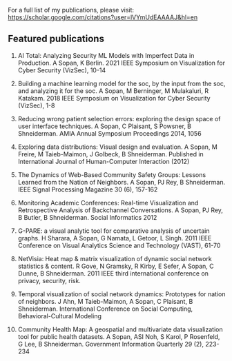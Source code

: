 For a full list of my publications, please visit: https://scholar.google.com/citations?user=lVYmUdEAAAAJ&hl=en 

## Featured publications


1. AI Total: Analyzing Security ML Models with Imperfect Data in Production. A Sopan, K Berlin. 2021 IEEE Symposium on Visualization for Cyber Security (VizSec), 10-14


2. Building a machine learning model for the soc, by the input from the soc, and analyzing it for the soc. A Sopan, M Berninger, M Mulakaluri, R Katakam. 2018 IEEE Symposium on Visualization for Cyber Security (VizSec), 1-8


3. Reducing wrong patient selection errors: exploring the design space of user interface techniques. A Sopan, C Plaisant, S Powsner, B Shneiderman. AMIA Annual Symposium Proceedings 2014, 1056


4. Exploring data distributions: Visual design and evaluation. A Sopan, M Freire, M Taieb-Maimon, J Golbeck, B Shneiderman. Published in International Journal of Human-Computer Interaction (2012)
  

5. The Dynamics of Web-Based Community Safety Groups: Lessons Learned from the Nation of Neighbors. A Sopan, PJ Rey, B Shneiderman. IEEE Signal Processing Magazine 30 (6), 157-162


6. Monitoring Academic Conferences: Real-time Visualization and Retrospective Analysis of Backchannel Conversations. A Sopan, PJ Rey, B Butler, B Shneiderman. Social Informatics 2012


7. G-PARE: a visual analytic tool for comparative analysis of uncertain graphs. H Sharara, A Sopan, G Namata, L Getoor, L Singh. 2011 IEEE Conference on Visual Analytics Science and Technology (VAST), 61-70


8. NetVisia: Heat map & matrix visualization of dynamic social network statistics & content. R Gove, N Gramsky, R Kirby, E Sefer, A Sopan, C Dunne, B Shneiderman. 2011 IEEE third international conference on privacy, security, risk. 


10. Temporal visualization of social network dynamics: Prototypes for nation of neighbors. J Ahn, M Taieb-Maimon, A Sopan, C Plaisant, B Shneiderman. International Conference on Social Computing, Behavioral-Cultural Modeling


10. Community Health Map: A geospatial and multivariate data visualization tool for public health datasets. A Sopan, ASI Noh, S Karol, P Rosenfeld, G Lee, B Shneiderman. Government Information Quarterly 29 (2), 223-234
